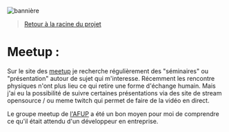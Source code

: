 ![bannière](https://media.istockphoto.com/vectors/marketing-meetup-concept-banner-header-vector-id1133760635?k=6&m=1133760635&s=170667a&w=0&h=Garu9D6j6IEq9yiHyOa92P_HYJPTLWlgeWsNXXZ5HMc=)
> [Retour à la racine du projet](https://github.com/EPradillon/veille-informatique)  

# Meetup :

Sur le site des [meetup](https://www.meetup.com/) je recherche régulièrement des "séminaires" ou "présentation" autour de sujet qui m'interesse.
Récemment les rencontre physiques n'ont plus lieu ce qui retire une forme d'échange humain. 
Mais j'ai eu la possibilité de suivre certaines présentations via des site de stream opensource / ou meme twitch qui permet de faire de la vidéo en direct.

Le groupe meetup de [l'AFUP](https://afup.org/home) a été un bon moyen pour moi de comprendre ce qu'il était attendu d'un développeur en entreprise.

